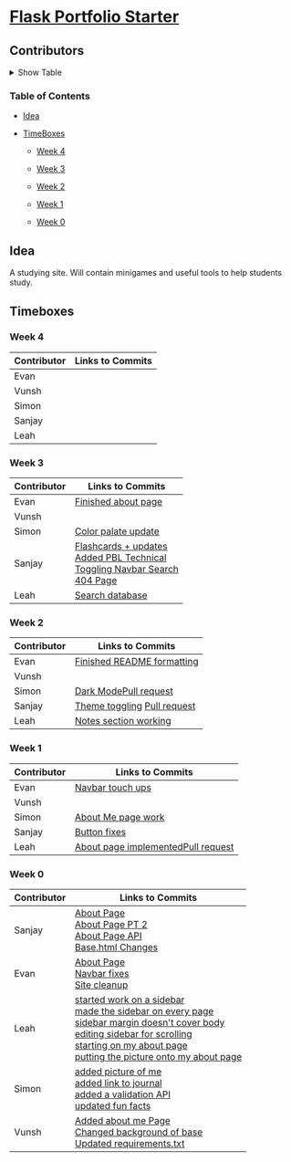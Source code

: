 
# [Flask Portfolio Starter](https://nighthawkcodingsociety.com/projectsearch/details/Flask%20Portfolio%20Starter)

## Contributors

<details>
  <summary> Show Table </summary>
  
  

| Member  | Github Profile  | Commits  | Scrum Board Tasks  |
|---|---|---|---|
| Leah  | [@leahsaph123](https://github.com/leahsaph123)  | [All Commits](https://github.com/SimonBrunzell/flask_portfolio/commits?author=leahsaph123)  | [Tasks](https://github.com/SimonBrunzell/flask_portfolio/projects/1?card_filter_query=assignee%3Aleahsaph123)  |
|  Evan | [@deimie](https://github.com/deimie)  |  [All Commits](https://github.com/SimonBrunzell/flask_portfolio/commits?author=deimie) | [Tasks](https://github.com/SimonBrunzell/flask_portfolio/projects/1?card_filter_query=assignee%3Adeimie)  |
| Sanjay  | [@SanjayB06](https://github.com/SanjayB06)  | [All Commits](https://github.com/SimonBrunzell/flask_portfolio/commits?author=SanjayB06)  | [Tasks](https://github.com/SimonBrunzell/flask_portfolio/projects/1?card_filter_query=assignee%3Asanjayb06)  |
| Simon  | [@SimonBrunzell](https://github.com/SimonBrunzell)  | [All Commits](https://github.com/SimonBrunzell/flask_portfolio/commits?author=SimonBrunzell)  | [Tasks](https://github.com/SimonBrunzell/flask_portfolio/projects/1?card_filter_query=assignee%3Asimonbrunzell)  |
| Vunsh  | [@vunsh](https://github.com/vunsh)  | [All Commits](https://github.com/SimonBrunzell/flask_portfolio/commits/?author=vunsh)  | [Tasks](https://github.com/SimonBrunzell/flask_portfolio/projects/1?card_filter_query=assignee%3vunsh)  |
  
  
</details>

### Table of Contents
- [Idea](#idea)


- [TimeBoxes](#timeboxes)

  - [Week 4](#week-4)
  
  - [Week 3](#week-3)


  - [Week 2](#week-2)


  - [Week 1](#week-1)


  - [Week 0](#week-0)
  
## Idea
A studying site. Will contain minigames and useful tools to help students study. 

## Timeboxes

### Week 4

| Contributor  | Links to Commits  |
|---|---|
| Evan | |
| Vunsh | []() |
| Simon | |
| Sanjay | |
| Leah | |

### Week 3

| Contributor  | Links to Commits  |
|---|---|
| Evan | [Finished about page](https://github.com/SimonBrunzell/flask_portfolio/commits?author=deimie)|
| Vunsh | []() |
| Simon | [Color palate update](https://github.com/SimonBrunzell/flask_portfolio/commit/e05e3514c207b90a36fbee1ec5b71863db8bb2b6)|
| Sanjay | [Flashcards + updates](https://github.com/SimonBrunzell/flask_portfolio/commit/ebb9432c4da0f185c922d74f6f7ae6c6c8a11f1b) <br/> [Added PBL Technical](https://github.com/SimonBrunzell/flask_portfolio/pull/43) <br/> [Toggling Navbar Search](https://github.com/SimonBrunzell/flask_portfolio/commit/fc94584859e3ee03c1e0c931b3e8fc4cb41a0cae) <br> [404 Page](https://github.com/SimonBrunzell/flask_portfolio/commit/bb17e1726cd64b8ac9157a7dcbbda51ca920b954)|
| Leah | [Search database](https://github.com/SimonBrunzell/flask_portfolio/commit/756e4652ce3621ec1b88505263758b0cedc97dc4)|

### Week 2

| Contributor  | Links to Commits  |
|---|---|
| Evan | [Finished README formatting](https://github.com/SimonBrunzell/flask_portfolio/commit/5d3e9d82f9e9de190f86bf43b78bf94ac5f8577a)|
| Vunsh | []()|
| Simon | [Dark Mode](https://github.com/SimonBrunzell/flask_portfolio/commit/abdc6d4138397996c5fed6d9a9279f3f34f19427)[Pull request](https://github.com/SimonBrunzell/flask_portfolio/pull/39)|
| Sanjay | [Theme toggling](https://github.com/SimonBrunzell/flask_portfolio/commit/86813b769306aa29833f3a7a7cf7b26da53ed283) [Pull request](https://github.com/SimonBrunzell/flask_portfolio/pull/36) |
| Leah | [Notes section working](https://github.com/SimonBrunzell/flask_portfolio/commit/e5b6704cd10023d74e9cb5a4312c1325aa6a9d01)|

### Week 1




| Contributor  | Links to Commits  |
|---|---|
| Evan | [Navbar touch ups](https://github.com/SimonBrunzell/flask_portfolio/commit/44eff8dfe05420dc5ec7d9a6234ff7e93f1b7cb4)|
| Vunsh | []()|
| Simon | [About Me page work](https://github.com/SimonBrunzell/flask_portfolio/commit/8c1016e4279d42f1e7abd947ead89b091346cb3c)|
| Sanjay | [Button fixes](https://github.com/SimonBrunzell/flask_portfolio/commit/ddb8a5e6ed00d9e5c55a589c675a146d3b24e1e7)|
| Leah | [About page implemented](https://github.com/SimonBrunzell/flask_portfolio/commit/062eb7af7c5d4fc19ff56ce826df7073a2d6c06e)[Pull request](https://github.com/SimonBrunzell/flask_portfolio/pull/35)|


### Week 0




|Contributor| Links to Commits  |
|---|---|
| Sanjay  |  [About Page](https://github.com/SimonBrunzell/flask_portfolio/commit/35bd15cff37a527274e25a305ca8c6ccde16d00b)<br/> [About Page PT 2](https://github.com/SimonBrunzell/flask_portfolio/commit/e900e68e8917848690659b15b8aec711a6f68938#diff-9593e34db94aca426d593f1f46c03f1c73307157df159e66ca8e092c1aac655f) <br/> [About Page API](https://github.com/SimonBrunzell/flask_portfolio/commit/e900e68e8917848690659b15b8aec711a6f68938#diff-b10564ab7d2c520cdd0243874879fb0a782862c3c902ab535faabe57d5a505e1) <br/> [Base.html Changes](https://github.com/SimonBrunzell/flask_portfolio/commit/e900e68e8917848690659b15b8aec711a6f68938#diff-76445280ac812dc6e42103e56c567a6b21eb2fc8f5d5c87554cf985da0a6a9ab)|
| Evan  | [About Page](https://github.com/SimonBrunzell/flask_portfolio/commit/c452942ded405b2f43f7c8e998d2b8fa20294174) <br> [Navbar fixes](https://github.com/SimonBrunzell/flask_portfolio/commit/539343e383a6ece69fa012d198f6f17164b28edd) <br> [Site cleanup](https://github.com/SimonBrunzell/flask_portfolio/commit/b08def04017ea092e05bcef18582c891bf4129a0) | 
| Leah  |  [started work on a sidebar](https://github.com/SimonBrunzell/flask_portfolio/commit/2944fbaf4efe0845bd2a22f301329bd0fd3a0192) <br/> [made the sidebar on every page](https://github.com/SimonBrunzell/flask_portfolio/commit/6cce5e051f31bc74651bc102ae69d981a1d3c099) <br/> [sidebar margin doesn't cover body](https://github.com/SimonBrunzell/flask_portfolio/commit/5c31638a550e0ca91232962d9c1b1e5145e84b96) <br/> [editing sidebar for scrolling](https://github.com/SimonBrunzell/flask_portfolio/commit/d2d7547e5ea74d2e4e10f70925e46058fd3182ca) <br/> [starting on my about page](https://github.com/SimonBrunzell/flask_portfolio/commit/062eb7af7c5d4fc19ff56ce826df7073a2d6c06e) <br/> [putting the picture onto my about page](https://github.com/SimonBrunzell/flask_portfolio/commit/1b816cd2b4bdd27922ccde1e59fbb80b923687e0) |
| Simon  | [added picture of me](https://github.com/SimonBrunzell/flask_portfolio/commit/696fdc1a22676c494772a46baa8599f1c15f176c) <br/> [added link to journal](https://github.com/SimonBrunzell/flask_portfolio/commit/9ee22b5cd273b12f288a87d3c07227eec820494d) <br/> [added a validation API](https://github.com/SimonBrunzell/flask_portfolio/commit/18dd6b8c167be8689cb21c935b4fc99778103685) <br/> [updated fun facts](https://github.com/SimonBrunzell/flask_portfolio/commit/8c1016e4279d42f1e7abd947ead89b091346cb3c)  |
| Vunsh  | [Added about me Page](https://github.com/SimonBrunzell/flask_portfolio/commits/?author=vunsh) <br> [Changed background of base](https://github.com/SimonBrunzell/flask_portfolio/commits/?author=vunsh) <br> [Updated requirements.txt](https://github.com/SimonBrunzell/flask_portfolio/commits/?author=vunsh)  |
